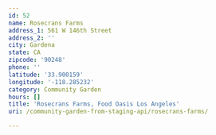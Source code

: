 ```yaml
---
id: 52
name: Rosecrans Farms
address_1: 561 W 146th Street
address_2: ''
city: Gardena
state: CA
zipcode: '90248'
phone: ''
latitude: '33.900159'
longitude: '-118.285232'
category: Community Garden
hours: []
title: 'Rosecrans Farms, Food Oasis Los Angeles'
uri: /community-garden-from-staging-api/rosecrans-farms/

---
```

